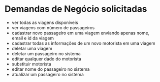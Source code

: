 
# Demandas de Negócio solicitadas


- ver todas as viagens disponíveis<br />
- ver viagens com número de passageiros<br />
- cadastrar novo passageiro em uma viagem enviando apenas nome, email e id da viagem<br />
- cadastrar todas as informações de um novo motorista em uma viagem<br />
- deletar uma viagem<br />
- deletar um passageiro no sistema<br />
- editar qualquer dado do motorista<br />
- substituir motorista<br />
- editar nome do passageiro no sistema<br />
- atualizar um passageiro no sistema<br />
